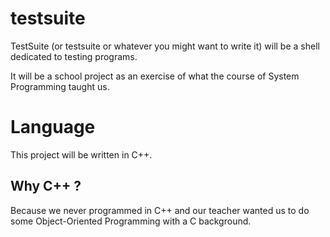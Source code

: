 # testsuite

TestSuite (or testsuite or whatever you might want to write it) will be a shell dedicated to testing programs.

It will be a school project as an exercise of what the course of System Programming taught us.

# Language

This project will be written in C++.

## Why C++ ?

Because we never programmed in C++ and our teacher wanted us to do some Object-Oriented Programming with a C background.


